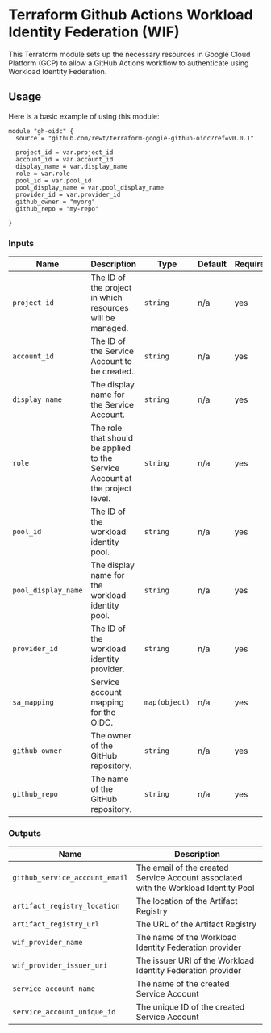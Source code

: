 # Terraform Github Actions Workload Identity Federation (WIF) 

This Terraform module sets up the necessary resources in Google Cloud Platform (GCP) to allow a GitHub Actions workflow to authenticate using Workload Identity Federation. 

## Usage 

Here is a basic example of using this module:

```hcl
module "gh-oidc" {
  source = "github.com/rewt/terraform-google-github-oidc?ref=v0.0.1"

  project_id = var.project_id
  account_id = var.account_id
  display_name = var.display_name
  role = var.role
  pool_id = var.pool_id
  pool_display_name = var.pool_display_name
  provider_id = var.provider_id
  github_owner = "myorg"
  github_repo = "my-repo"

}
```

### Inputs

| Name              | Description                                                  | Type             | Default | Required |
|-------------------|--------------------------------------------------------------|------------------|---------|----------|
| `project_id`      | The ID of the project in which resources will be managed.    | `string`         | n/a     | yes      |
| `account_id`      | The ID of the Service Account to be created.                 | `string`         | n/a     | yes      |
| `display_name`    | The display name for the Service Account.                    | `string`         | n/a     | yes      |
| `role`            | The role that should be applied to the Service Account at the project level. | `string` | n/a | yes |
| `pool_id`         | The ID of the workload identity pool.                        | `string`         | n/a     | yes      |
| `pool_display_name` | The display name for the workload identity pool.           | `string`         | n/a     | yes      |
| `provider_id`     | The ID of the workload identity provider.                    | `string`         | n/a     | yes      |
| `sa_mapping`      | Service account mapping for the OIDC.                        | `map(object)`    | n/a     | yes      |
| `github_owner`    | The owner of the GitHub repository.                          | `string`         | n/a     | yes      |
| `github_repo`     | The name of the GitHub repository.                           | `string`         | n/a     | yes      |

### Outputs

| Name                      | Description                                           |
|---------------------------|-------------------------------------------------------|
| `github_service_account_email` | The email of the created Service Account associated with the Workload Identity Pool |
| `artifact_registry_location` | The location of the Artifact Registry |
| `artifact_registry_url` | The URL of the Artifact Registry |
| `wif_provider_name` | The name of the Workload Identity Federation provider |
| `wif_provider_issuer_uri` | The issuer URI of the Workload Identity Federation provider |
| `service_account_name` | The name of the created Service Account |
| `service_account_unique_id` | The unique ID of the created Service Account |
